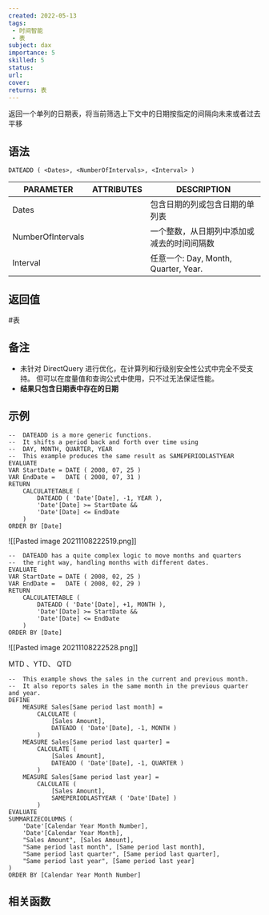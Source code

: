 ```yaml
---
created: 2022-05-13
tags:
 - 时间智能
 - 表
subject: dax
importance: 5
skilled: 5
status: 
url: 
cover: 
returns: 表
---
```


返回一个单列的日期表，将当前筛选上下文中的日期按指定的间隔向未来或者过去平移


## 语法

```DAX
DATEADD ( <Dates>, <NumberOfIntervals>, <Interval> )
```

|PARAMETER|ATTRIBUTES|DESCRIPTION|
|--|--|--|
|Dates||包含日期的列或包含日期的单列表|
|NumberOfIntervals||一个整数，从日期列中添加或减去的时间间隔数|
|Interval||任意一个: Day, Month, Quarter, Year.|

## 返回值

#表

## 备注

- 未针对 DirectQuery 进行优化，在计算列和行级别安全性公式中完全不受支持。 但可以在度量值和查询公式中使用，只不过无法保证性能。
- **结果只包含日期表中存在的日期**


## 示例

```DAX
--  DATEADD is a more generic functions.
--  It shifts a period back and forth over time using
--  DAY, MONTH, QUARTER, YEAR
--  This example produces the same result as SAMEPERIODLASTYEAR
EVALUATE
VAR StartDate = DATE ( 2008, 07, 25 )
VAR EndDate =   DATE ( 2008, 07, 31 )
RETURN
    CALCULATETABLE (
        DATEADD ( 'Date'[Date], -1, YEAR ),
        'Date'[Date] >= StartDate &&
        'Date'[Date] <= EndDate
    )
ORDER BY [Date]
```

![[Pasted image 20211108222519.png]]

```DAX
--  DATEADD has a quite complex logic to move months and quarters
--  the right way, handling months with different dates.
EVALUATE
VAR StartDate = DATE ( 2008, 02, 25 )
VAR EndDate =   DATE ( 2008, 02, 29 )
RETURN
    CALCULATETABLE (
        DATEADD ( 'Date'[Date], +1, MONTH ),
        'Date'[Date] >= StartDate &&
        'Date'[Date] <= EndDate
    )
ORDER BY [Date]
```

![[Pasted image 20211108222528.png]]

MTD 、YTD、 QTD

```DAX
--  This example shows the sales in the current and previous month.
--  It also reports sales in the same month in the previous quarter and year.
DEFINE
    MEASURE Sales[Same period last month] =
        CALCULATE (
            [Sales Amount],
            DATEADD ( 'Date'[Date], -1, MONTH )
        )
    MEASURE Sales[Same period last quarter] =
        CALCULATE (
            [Sales Amount],
            DATEADD ( 'Date'[Date], -1, QUARTER )
        )
    MEASURE Sales[Same period last year] =
        CALCULATE (
            [Sales Amount],
            SAMEPERIODLASTYEAR ( 'Date'[Date] )
        )
EVALUATE
SUMMARIZECOLUMNS (
    'Date'[Calendar Year Month Number],
    'Date'[Calendar Year Month],
    "Sales Amount", [Sales Amount],
    "Same period last month", [Same period last month],
    "Same period last quarter", [Same period last quarter],
    "Same period last year", [Same period last year]
)
ORDER BY [Calendar Year Month Number]
```

## 相关函数

